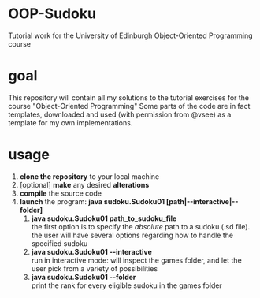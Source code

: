 # OOP-Sudoku
Tutorial work for the University of Edinburgh Object-Oriented Programming course

# goal
This repository will contain all my solutions to the tutorial exercises for the course "Object-Oriented Programming"
Some parts of the code are in fact templates, downloaded and used (with permission from @vsee) as a template for my own implementations.

# usage
  1) **clone the repository** to your local machine
  2) [optional] **make** any desired **alterations**
  3) **compile** the source code
  4) **launch** the program:
      **java sudoku.Sudoku01 [path|--interactive|--folder]**
      1) **java sudoku.Sudoku01 path_to_sudoku_file**<br>
          the first option is to specify the *absolute* path to a sudoku (.sd file).
          the user will have several options regarding how to handle the specified sudoku
      2) **java sudoku.Sudoku01 --interactive**<br>
            run in interactive mode: will inspect the games folder, and let the user pick from a variety of possibilities
      3) **java sudoku.Sudoku01 --folder**<br>
            print the rank for every eligible sudoku in the games folder
